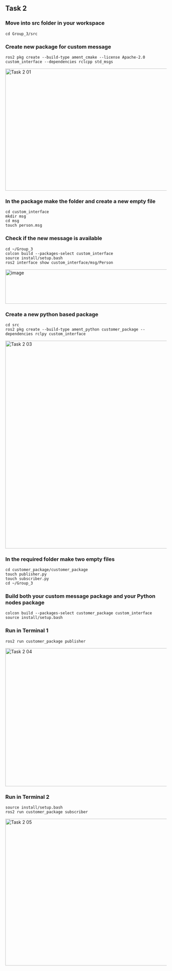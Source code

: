 ## Task 2

### Move into src folder in your workspace
```
cd Group_3/src
```

### Create new package for custom message
```
ros2 pkg create --build-type ament_cmake --license Apache-2.0 custom_interface --dependencies rclcpp std_msgs
```
<img width="722" height="380" alt="Task 2 01" src="https://github.com/user-attachments/assets/9614c4b4-b1d4-4090-903d-c0277d674dc4" />

### In the package make the folder and create a new empty file
```
cd custom_interface
mkdir msg
cd msg
touch person.msg
```
### Check if the new message is available
```
cd ~/Group_3
colcon build --packages-select custom_interface
source install/setup.bash
ros2 interface show custom_interface/msg/Person
```
<img width="662" height="107" alt="image" src="https://github.com/user-attachments/assets/02c90838-1c21-4fbb-a414-28c577178965" />

### Create a new python based package
```
cd src
ros2 pkg create --build-type ament_python customer_package --dependencies rclpy custom_interface
```
<img width="1147" height="647" alt="Task 2 03" src="https://github.com/user-attachments/assets/7a9a17e9-e156-41dc-ba5a-532693b739df" />

### In the required folder make two empty files
```
cd customer_package/customer_package
touch publisher.py
touch subscriber.py
cd ~/Group_3
```
### Build both your custom message package and your Python nodes package
```
colcon build --packages-select customer_package custom_interface
source install/setup.bash
```
### Run in Terminal 1
```
ros2 run customer_package publisher
```
<img width="737" height="430" alt="Task 2 04" src="https://github.com/user-attachments/assets/25eff618-1e63-4914-92c9-9db9cebb19b8" />

### Run in Terminal 2
```
source install/setup.bash
ros2 run customer_package subscriber
```
<img width="817" height="457" alt="Task 2 05" src="https://github.com/user-attachments/assets/ee94cafd-7180-46aa-9fa9-c6150ab76d92" />

